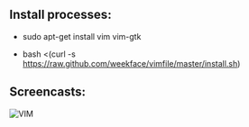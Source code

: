 ## Install processes:

* sudo apt-get install vim vim-gtk

* bash <(curl -s https://raw.github.com/weekface/vimfile/master/install.sh)

## Screencasts:

![VIM](https://raw.github.com/weekface/vimfile/master/vim.png)
